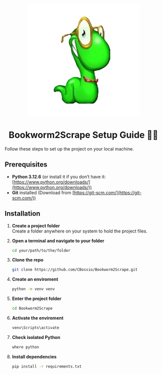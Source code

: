 <p align="center">
    <img src="img/Bookworm.png" alt="logo" />
</p>
<h1 align="center">Bookworm2Scrape Setup Guide 📖🐛</h1>

Follow these steps to set up the project on your local machine.

## Prerequisites

- **Python 3.12.6** (or install it if you don’t have it: [https://www.python.org/downloads/](https://www.python.org/downloads/))
- **Git** installed (Download from [https://git-scm.com/](https://git-scm.com/))

## Installation

1. **Create a project folder**  
   Create a folder anywhere on your system to hold the project files.

2. **Open a terminal and navigate to your folder**  
   ```bash
   cd your/path/to/the/folder

3. **Clone the repo**
   ```bash
   git clone https://github.com/CBossio/Bookworm2Scrape.git

4. **Create an enviroment**
   ```bash
   python -m venv venv

5. **Enter the project folder**
   ```bash
   cd Bookworm2Scrape

6. **Activate the enviroment**
   ```bash
   venv\Scripts\activate

7. **Check isolated Python**
   ```bash
   where python

8. **Install dependencies**
   ```bash
   pip install -r requirements.txt

